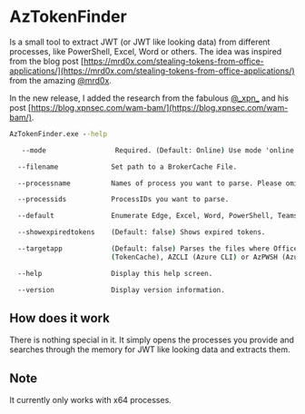 # AzTokenFinder

Is a small tool to extract JWT (or JWT like looking data) from different processes, like PowerShell, Excel, Word or others. The idea was inspired from the blog post [https://mrd0x.com/stealing-tokens-from-office-applications/](https://mrd0x.com/stealing-tokens-from-office-applications/) from the amazing [@mrd0x](https://twitter.com/mrd0x).

In the new release, I added the research from the fabulous [@\_xpn\_](https://twitter.com/_xpn_) and his post [https://blog.xpnsec.com/wam-bam/](https://blog.xpnsec.com/wam-bam/).

```cmd
AzTokenFinder.exe --help

   --mode                 Required. (Default: Online) Use mode 'online' for parsing processes or use mode offline to decode TokenBroker Cache

  --filename             Set path to a BrokerCache File.

  --processname          Names of process you want to parse. Please omit the ".exe".

  --processids           ProcessIDs you want to parse.

  --default              Enumerate Edge, Excel, Word, PowerShell, Teams, Onedrive and PowerPoint.

  --showexpiredtokens    (Default: false) Shows expired tokens.

  --targetapp            (Default: false) Parses the files where Office, Azure CLI or Azure PowerShell stores its data. Can be Office
                         (TokenCache), AZCLI (Azure CLI) or AzPWSH (Azure Powershell)

  --help                 Display this help screen.

  --version              Display version information.
```

## How does it work

There is nothing special in it. It simply opens the processes you provide and searches through the memory for JWT like looking data and extracts them. 

## Note 

It currently only works with x64 processes.